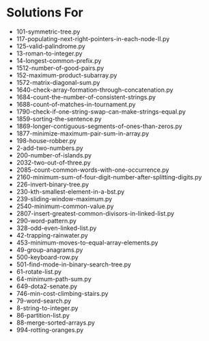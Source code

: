 # Solutions For

- 101-symmetric-tree.py
- 117-populating-next-right-pointers-in-each-node-II.py
- 125-valid-palindrome.py
- 13-roman-to-integer.py
- 14-longest-common-prefix.py
- 1512-number-of-good-pairs.py
- 152-maximum-product-subarray.py
- 1572-matrix-diagonal-sum.py
- 1640-check-array-formation-through-concatenation.py
- 1684-count-the-number-of-consistent-strings.py
- 1688-count-of-matches-in-tournament.py
- 1790-check-if-one-string-swap-can-make-strings-equal.py
- 1859-sorting-the-sentence.py
- 1869-longer-contiguous-segments-of-ones-than-zeros.py
- 1877-minimize-maximum-pair-sum-in-array.py
- 198-house-robber.py
- 2-add-two-numbers.py
- 200-number-of-islands.py
- 2032-two-out-of-three.py
- 2085-count-common-words-with-one-occurrence.py
- 2160-minimum-sum-of-four-digit-number-after-splitting-digits.py
- 226-invert-binary-tree.py
- 230-kth-smallest-element-in-a-bst.py
- 239-sliding-window-maximum.py
- 2540-minimum-common-value.py
- 2807-insert-greatest-common-divisors-in-linked-list.py
- 290-word-pattern.py
- 328-odd-even-linked-list.py
- 42-trapping-rainwater.py
- 453-minimum-moves-to-equal-array-elements.py
- 49-group-anagrams.py
- 500-keyboard-row.py
- 501-find-mode-in-binary-search-tree.py
- 61-rotate-list.py
- 64-minimum-path-sum.py
- 649-dota2-senate.py
- 746-min-cost-climbing-stairs.py
- 79-word-search.py
- 8-string-to-integer.py
- 86-partition-list.py
- 88-merge-sorted-arrays.py
- 994-rotting-oranges.py

